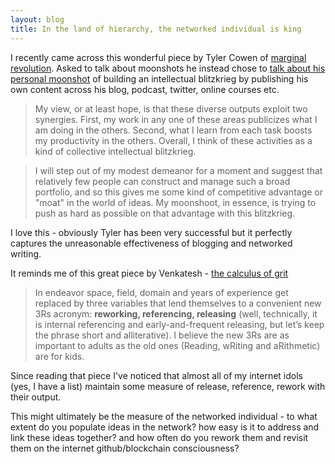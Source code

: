 ```yaml
---
layout: blog
title: In the land of hierarchy, the networked individual is king
---
```


I recently came across this wonderful piece by Tyler Cowen of [marginal revolution](http://marginalrevolution.com/). Asked to talk about moonshots he instead chose to [talk about his personal moonshot](https://www.mercatus.org/commentary/my-personal-moonshot) of building an intellectual blitzkrieg by publishing his own content across his blog, podcast, twitter, online courses etc. 

> My view, or at least hope, is that these diverse outputs exploit two synergies.  First, my work in any one of these areas publicizes what I am doing in the others.  Second, what I learn from each task boosts my productivity in the others.  Overall, I think of these activities as a kind of collective intellectual blitzkrieg. 

> I will step out of my modest demeanor for a moment and suggest that relatively few people can construct and manage such a broad portfolio, and so this gives me some kind of competitive advantage or "moat" in the world of ideas.  My moonshoot, in essence, is trying to push as hard as possible on that advantage with this blitzkrieg.

I love this - obviously Tyler has been very successful but it perfectly captures the unreasonable effectiveness of blogging and networked writing.

It reminds me of this great piece by Venkatesh - [the calculus of grit](https://www.ribbonfarm.com/2011/08/19/the-calculus-of-grit/)

> In endeavor space, field, domain and years of experience get replaced by three variables that lend themselves to a convenient new 3Rs acronym: **reworking, referencing, releasing** (well, technically, it is internal referencing and early-and-frequent releasing, but let’s keep the phrase short and alliterative). I believe the new 3Rs are as important to adults as the old ones (Reading, wRiting and aRithmetic) are for kids.

Since reading that piece I've noticed that almost all of my internet idols (yes, I have a list) maintain some measure of release, reference, rework with their output.

This might ultimately be the measure of the networked individual - to what extent do you populate ideas in the network? how easy is it to address and link these ideas together? and how often do you rework them and revisit them on the internet github/blockchain consciousness?